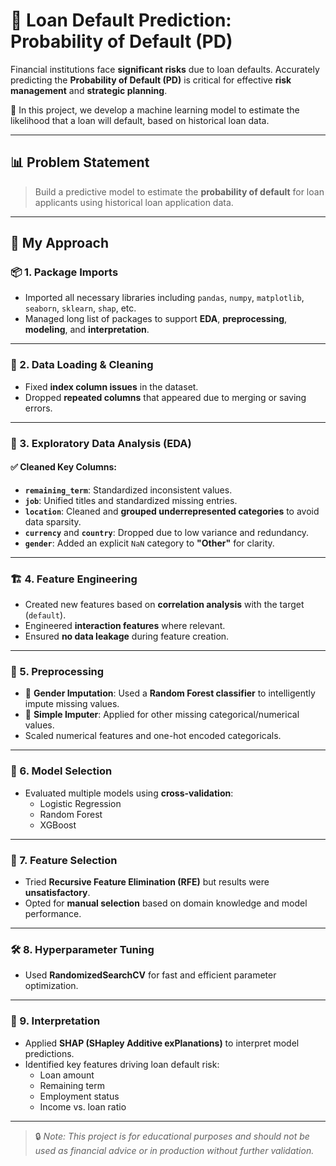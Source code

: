 # 🏦 Loan Default Prediction: Probability of Default (PD)

Financial institutions face **significant risks** due to loan defaults. Accurately predicting the **Probability of Default (PD)** is critical for effective **risk management** and **strategic planning**.

🎯 In this project, we develop a machine learning model to estimate the likelihood that a loan will default, based on historical loan data.

---

## 📊 Problem Statement

> Build a predictive model to estimate the **probability of default** for loan applicants using historical loan application data.

---

## 🧭 My Approach

### 📦 1. Package Imports
- Imported all necessary libraries including `pandas`, `numpy`, `matplotlib`, `seaborn`, `sklearn`, `shap`, etc.
- Managed long list of packages to support **EDA**, **preprocessing**, **modeling**, and **interpretation**.

---

### 🧮 2. Data Loading & Cleaning
- Fixed **index column issues** in the dataset.
- Dropped **repeated columns** that appeared due to merging or saving errors.

---

### 🔎 3. Exploratory Data Analysis (EDA)

#### ✅ Cleaned Key Columns:
- **`remaining_term`**: Standardized inconsistent values.
- **`job`**: Unified titles and standardized missing entries.
- **`location`**: Cleaned and **grouped underrepresented categories** to avoid data sparsity.
- **`currency`** and **`country`**: Dropped due to low variance and redundancy.
- **`gender`**: Added an explicit `NaN` category to **"Other"** for clarity.

---

### 🏗️ 4. Feature Engineering

- Created new features based on **correlation analysis** with the target (`default`).
- Engineered **interaction features** where relevant.
- Ensured **no data leakage** during feature creation.

---

### 🔧 5. Preprocessing

- 🧠 **Gender Imputation**: Used a **Random Forest classifier** to intelligently impute missing values.
- 🧹 **Simple Imputer**: Applied for other missing categorical/numerical values.
- Scaled numerical features and one-hot encoded categoricals.

---

### 🧪 6. Model Selection

- Evaluated multiple models using **cross-validation**:
  - Logistic Regression
  - Random Forest
  - XGBoost

---

### 🧬 7. Feature Selection

- Tried **Recursive Feature Elimination (RFE)** but results were **unsatisfactory**.
- Opted for **manual selection** based on domain knowledge and model performance.

---

### 🛠️ 8. Hyperparameter Tuning

- Used **RandomizedSearchCV** for fast and efficient parameter optimization.

---

### 🧠 9. Interpretation

- Applied **SHAP (SHapley Additive exPlanations)** to interpret model predictions.
- Identified key features driving loan default risk:
  - Loan amount
  - Remaining term
  - Employment status
  - Income vs. loan ratio


---

> 🔒 *Note: This project is for educational purposes and should not be used as financial advice or in production without further validation.*
